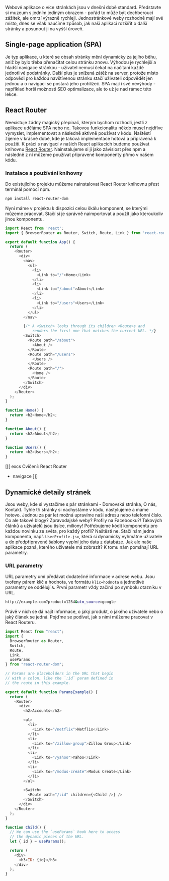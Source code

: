 Webové aplikace o více stránkách jsou v dnešní době standard. Představte si muzeum s jedním jediným obrazem - pořád to může být dechberoucí zážitek, ale omrzí výrazně rychleji. Jednostránkové weby rozhodně mají své místo, dnes se však naučíme způsob, jak naši aplikaci rozšířit o další stránky a posunout ji na vyšší úroveň.

## Single-page application (SPA)

Je typ aplikace, u které se obsah stránky mění dynamicky za jejího běhu, aniž by bylo třeba přenačítat celou stránku znovu. Výhodou je rychlejší a hladší navigace stránkou - uživatel nemusí čekat na načítaní každé jednotlivé podstránky. Další plus je snížená zátěž na server, protože místo odpovědi pro každou navštívenou stránku stačí uživateli odpovědět jen jednou a o navigaci se postará jeho prohlížeč. SPA mají i své nevýhody - například horší možnosti SEO optimalizace, ale to už je nad rámec této lekce.

## React Router

Neexistuje žádný magický přepínač, kterým bychom rozhodli, jestli z aplikace uděláme SPA nebo ne. Takovou funkcionalitu někdo musel nejdříve vymyslet, implementovat a následně aktivně používat v kódu. Naštěstí žijeme v krásné době, kde je taková implementace hotová a připravená k použití. K práci s navigací v našich React aplikacích budeme používat knihovnu [React Router](https://reactrouter.com/web/guides/quick-start). Nainstalujeme si ji jako závislost přes npm a následně z ní můžeme používat připravené komponenty přímo v našem kódu.

### Instalace a používání knihovny

Do existujícího projektu můžeme nainstalovat React Router knihovnu přest terminál pomocí npm.

```sh
npm install react-router-dom
```

Nyní máme v projektu k dispozici celou škálu komponent, se kterými můzeme pracovat. Stačí si je správně naimportovat a použít jako kteroukoliv jinou komponentu.

```js
import React from 'react';
import { BrowserRouter as Router, Switch, Route, Link } from 'react-router-dom';

export default function App() {
  return (
    <Router>
      <div>
        <nav>
          <ul>
            <li>
              <Link to="/">Home</Link>
            </li>
            <li>
              <Link to="/about">About</Link>
            </li>
            <li>
              <Link to="/users">Users</Link>
            </li>
          </ul>
        </nav>

        {/* A <Switch> looks through its children <Route>s and
            renders the first one that matches the current URL. */}
        <Switch>
          <Route path="/about">
            <About />
          </Route>
          <Route path="/users">
            <Users />
          </Route>
          <Route path="/">
            <Home />
          </Route>
        </Switch>
      </div>
    </Router>
  );
}

function Home() {
  return <h2>Home</h2>;
}

function About() {
  return <h2>About</h2>;
}

function Users() {
  return <h2>Users</h2>;
}
```

[[[ excs Cvičení: React Router
- navigace
]]]

## Dynamické detaily stránek

Jsou weby, kde si vystačíme s pár stránkami - Domovská stránka, O nás, Kontakt. Tyhle tři stránky si nachystáme v kódu, nastylujeme a máme hotovo. Jednou za pár let možná upravíme naši adresu nebo telefonní číslo.
Co ale takové blogy? Zpravodajské weby? Profily na Facebooku?! Takových článků a uživatelů jsou tisíce, miliony! Potřebujeme kódit komponentu pro každou novinku ze světa, pro každý profil? Naštěstí ne. Stačí nám jedna komponenta, např. `UserProfile.jsx`, která si dynamicky vyhmátne uživatele a do předpřipravené šablony vyplní jeho data z databáze. Jak ale naše aplikace pozná, kterého uživatele má zobrazit? K tomu nám pomáhají URL parametry.

### URL parametry

URL parametry umí předávat dodatečné informace v adrese webu. Jsou tvořeny párem klíč a hodnota, ve formátu `klic=hodnota` a jednotlivé parametry se oddělují `&`. První parametr vždy začíná po symbolu otazníku v URL.

```sh
http://example.com?product=1234&utm_source=google
```

Právě v nich se dá najít informace, o jaký produkt, o jakého uživatele nebo o jaký článek se jedná. Pojďme se podívat, jak s nimi můžeme pracovat v React Routeru.

```js
import React from "react";
import {
  BrowserRouter as Router,
  Switch,
  Route,
  Link,
  useParams
} from "react-router-dom";

// Params are placeholders in the URL that begin
// with a colon, like the `:id` param defined in
// the route in this example.

export default function ParamsExample() {
  return (
    <Router>
      <div>
        <h2>Accounts</h2>

        <ul>
          <li>
            <Link to="/netflix">Netflix</Link>
          </li>
          <li>
            <Link to="/zillow-group">Zillow Group</Link>
          </li>
          <li>
            <Link to="/yahoo">Yahoo</Link>
          </li>
          <li>
            <Link to="/modus-create">Modus Create</Link>
          </li>
        </ul>

        <Switch>
          <Route path="/:id" children={<Child />} />
        </Switch>
      </div>
    </Router>
  );
}

function Child() {
  // We can use the `useParams` hook here to access
  // the dynamic pieces of the URL.
  let { id } = useParams();

  return (
    <div>
      <h3>ID: {id}</h3>
    </div>
  );
}
```